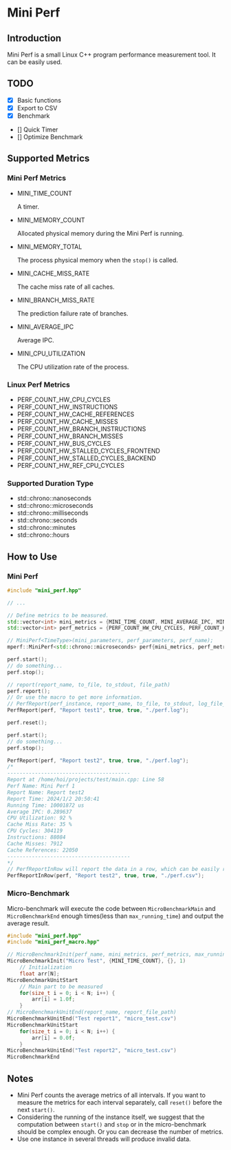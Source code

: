 # Mini Perf

## Introduction

Mini Perf is a small Linux C++ program performance measurement tool. It can be easily used. 

## TODO

- [x] Basic functions
- [x] Export to CSV
- [x] Benchmark
- [] Quick Timer
- [] Optimize Benchmark

## Supported Metrics

### Mini Perf Metrics

* MINI_TIME_COUNT

  A timer.

* MINI_MEMORY_COUNT

  Allocated physical memory during the Mini Perf is running.

* MINI_MEMORY_TOTAL

  The process physical memory when the `stop()` is called.

* MINI_CACHE_MISS_RATE

  The cache miss rate of all caches.

* MINI_BRANCH_MISS_RATE

  The prediction failure rate of branches.

* MINI_AVERAGE_IPC

  Average IPC.

* MINI_CPU_UTILIZATION

  The CPU utilization rate of the process. 

### Linux Perf Metrics

* PERF_COUNT_HW_CPU_CYCLES
* PERF_COUNT_HW_INSTRUCTIONS 
* PERF_COUNT_HW_CACHE_REFERENCES
* PERF_COUNT_HW_CACHE_MISSES
* PERF_COUNT_HW_BRANCH_INSTRUCTIONS
* PERF_COUNT_HW_BRANCH_MISSES 
* PERF_COUNT_HW_BUS_CYCLES
* PERF_COUNT_HW_STALLED_CYCLES_FRONTEND
* PERF_COUNT_HW_STALLED_CYCLES_BACKEND
* PERF_COUNT_HW_REF_CPU_CYCLES 

### Supported Duration Type

*  std::chrono::nanoseconds
* std::chrono::microseconds
* std::chrono::milliseconds
* std::chrono::seconds
* std::chrono::minutes
* std::chrono::hours

## How to Use

### Mini Perf

```cpp
#include "mini_perf.hpp"

// ...

// Define metrics to be measured.
std::vector<int> mini_metrics = {MINI_TIME_COUNT, MINI_AVERAGE_IPC, MINI_CPU_UTILIZATION , MINI_CACHE_MISS_RATE};
std::vector<int> perf_metrics = {PERF_COUNT_HW_CPU_CYCLES, PERF_COUNT_HW_INSTRUCTIONS, PERF_COUNT_HW_CACHE_MISSES, PERF_COUNT_HW_CACHE_REFERENCES};

// MiniPerf<TimeType>(mini_parameters, perf_parameters, perf_name);
mperf::MiniPerf<std::chrono::microseconds> perf{mini_metrics, perf_metrics, "Mini Perf 1"};

perf.start();
// do something...
perf.stop();

// report(report_name, to_file, to_stdout, file_path)
perf.report();
// Or use the macro to get more information.
// PerfReport(perf_instance, report_name, to_file, to_stdout, log_file_path)
PerfReport(perf, "Report test1", true, true, "./perf.log");

perf.reset();

perf.start();
// do something...
perf.stop();

PerfReport(perf, "Report test2", true, true, "./perf.log");
/*
----------------------------------------
Report at /home/hoi/projects/test/main.cpp: Line 58
Perf Name: Mini Perf 1
Report Name: Report test2
Report Time: 2024/1/2 20:50:41
Running Time: 10001872 us
Average IPC: 0.289637
CPU Utilization: 92 %
Cache Miss Rate: 35 %
CPU Cycles: 304119
Instructions: 88084
Cache Misses: 7912
Cache References: 22050
----------------------------------------
*/
// PerfReportInRow will report the data in a row, which can be easily read in software such as Excel.
PerfReportInRow(perf, "Report test2", true, true, "./perf.csv");
```

### Micro-Benchmark

Micro-benchmark will execute the code between `MicroBenchmarkMain` and `MicroBenchmarkEnd` enough times(less than `max_running_time`) and output the average result.

```cpp
#include "mini_perf.hpp"
#include "mini_perf_macro.hpp"

// MicroBenchmarkInit(perf_name, mini_metrics, perf_metrics, max_running_time), note that the unit of the 'max_running_time' is second.
MicroBenchmarkInit("Micro Test", {MINI_TIME_COUNT}, {}, 1)
    // Initialization
    float arr[N];
MicroBenchmarkUnitStart
    // Main part to be measured 
    for(size_t i = 0; i < N; i++) {
        arr[i] = 1.0f;
    }
// MicroBenchmarkUnitEnd(report_name, report_file_path)
MicroBenchmarkUnitEnd("Test report1", "micro_test.csv")
MicroBenchmarkUnitStart
    for(size_t i = 0; i < N; i++) {
        arr[i] = 0.0f;
    }
MicroBenchmarkUnitEnd("Test report2", "micro_test.csv")
MicroBenchmarkEnd
```

## Notes

* Mini Perf counts the average metrics of all intervals. If you want to measure the metrics for each interval separately, call `reset()` before the next `start()`.
* Considering the running of the instance itself, we suggest that the computation between `start()` and `stop` or in the micro-benchmark should be complex enough. Or you can decrease the number of metrics.
* Use one instance in several threads will produce invalid data.
